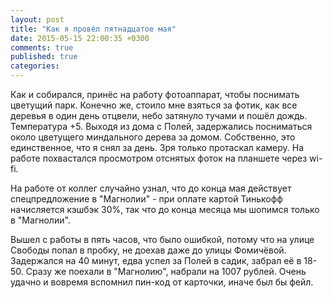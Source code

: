 ```yaml
---
layout: post
title: "Как я провёл пятнадцатое мая"
date: 2015-05-15 22:00:35 +0300
comments: true
published: true
categories: 
---
```

Как и собирался, принёс на работу фотоаппарат, чтобы поснимать цветущий парк. Конечно же, стоило мне взяться за фотик, как все деревья в один день отцвели, небо затянуло тучами и пошёл дождь. Температура +5. Выходя из дома с Полей, задержались посниматься около цветущего миндального дерева за домом. Собственно, это единственное, что я снял за день. Зря только протаскал камеру. На работе похвастался просмотром отснятых фоток на планшете через wi-fi.

На работе от коллег случайно узнал, что до конца мая действует спецпредложение в "Магнолии" - при оплате картой Тинькофф начисляется кэшбэк 30%, так что до конца месяца мы шопимся только в "Магнолии".

Вышел с работы в пять часов, что было ошибкой, потому что на улице Свободы попал в пробку, не доехав даже до улицы Фомичёвой. Задержался на 40 минут, едва успел за Полей в садик, забрал её в 18-50.  Сразу же поехали в "Магнолию", набрали на 1007 рублей. Очень удачно и вовремя вспомнил пин-код от карточки, иначе был бы фейл.